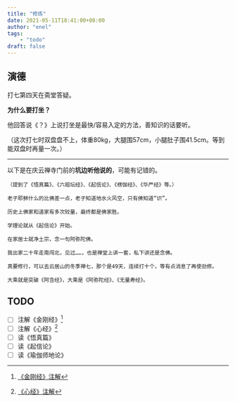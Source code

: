 ```yaml
---
title: "修炼"
date: 2021-05-11T18:41:00+08:00
author: "enel"
tags: 
    - "todo"
draft: false
---
```


## 演德

打七第四天在斋堂答疑。

**为什么要打坐？**

他回答说《？》上说打坐是最快/容易入定的方法，善知识的话要听。

（这次打七时双盘盘不上，体重80kg，大腿围57cm，小腿肚子围41.5cm。等到能双盘时再量一次。）

---

以下是在庆云禅寺门前的**坑边听他说的**，可能有记错的。

>>>
    （提到了《悟真篇》、《六祖坛经》、《起信论》、《楞伽经》、《华严经》等。）
    
    老子耶稣什么的比佛差一点，老子知道地水火风空，只有佛知道“识”。

    历史上佛家和道家有多次较量，最终都是佛家胜。

    学理论就从《起信论》开始。

    在家居士就净土宗，念一句阿弥陀佛。

    我出家二十年走南闯北，见过……，也是禅堂上讲一套，私下讲还是念佛。

    真要修行，可以去云居山的冬季禅七，那个是49天，连续打十个，等有点消息了再使劲修。

    大乘就是突破《阿含经》，大乘是《阿弥陀经》、《无量寿经》。

## TODO

- [ ] 注解《金刚经》[^金刚经]
- [ ] 注解《心经》[^心经]
- [ ] 读《悟真篇》
- [ ] 读《起信论》
- [ ] 读《瑜伽师地论》

[^金刚经]: [《金刚经》注解](/%E7%90%90%E4%BA%8B/%E9%87%91%E5%88%9A%E7%BB%8F%E6%B3%A8%E8%A7%A3/)
[^心经]:  [《心经》注解](/%E7%90%90%E4%BA%8B/%E5%BF%83%E7%BB%8F%E6%B3%A8%E8%A7%A3/)
